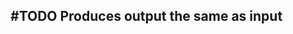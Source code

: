 ## #TODO Produces output the same as input
<!--  #task -->
<!-- created:2023-09-13T01:06:24.193Z task-id:n2qDD group:"Ungrouped Tasks" story-id:List-tasks-in-a-story order:50 -->
